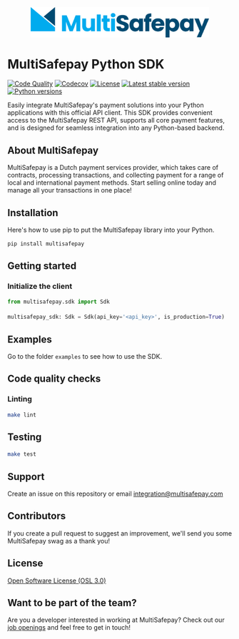 <p align="center">
    <img src="https://raw.githubusercontent.com/MultiSafepay/MultiSafepay-logos/master/MultiSafepay-logo-color.svg" width="400px" position="center">
</p>

# MultiSafepay Python SDK
[![Code Quality](https://img.shields.io/github/actions/workflow/status/multisafepay/python-sdk/code-quality.yaml?style=for-the-badge)](https://github.com/MultiSafepay/python-sdk/actions/workflows/code-quality.yaml)
[![Codecov](https://img.shields.io/codecov/c/github/multisafepay/python-sdk?style=for-the-badge)](https://app.codecov.io/gh/MultiSafepay/python-sdk)
[![License](https://img.shields.io/github/license/multisafepay/python-sdk?style=for-the-badge)](https://github.com/MultiSafepay/python-sdk/blob/master/LICENSE)
[![Latest stable version](https://img.shields.io/github/v/release/multisafepay/python-sdk?style=for-the-badge)](https://pypi.org/project/multisafepay/)
[![Python versions](https://img.shields.io/pypi/pyversions/multisafepay?style=for-the-badge)](https://pypi.org/project/multisafepay/)

Easily integrate MultiSafepay's payment solutions into your Python applications with this official API client.
This SDK provides convenient access to the MultiSafepay REST API, supports all core payment features, and is designed for seamless integration into any Python-based backend.

## About MultiSafepay

MultiSafepay is a Dutch payment services provider, which takes care of contracts, processing transactions, and
collecting payment for a range of local and international payment methods. Start selling online today and manage all
your transactions in one place!

## Installation

Here's how to use pip to put the MultiSafepay library into your Python.

```bash
pip install multisafepay
```

## Getting started

### Initialize the client

```python
from multisafepay.sdk import Sdk

multisafepay_sdk: Sdk = Sdk(api_key='<api_key>', is_production=True)
```

## Examples

Go to the folder `examples` to see how to use the SDK.

## Code quality checks

### Linting

```bash
make lint
```

## Testing

```bash
make test
```

## Support

Create an issue on this repository or email <a href="mailto:integration@multisafepay.com">
integration@multisafepay.com</a>

## Contributors

If you create a pull request to suggest an improvement, we'll send you some MultiSafepay swag as a thank you!

## License

[Open Software License (OSL 3.0)](https://github.com/MultiSafepay/php-sdk/blob/master/LICENSE.md)

## Want to be part of the team?

Are you a developer interested in working at MultiSafepay? Check out
our [job openings](https://www.multisafepay.com/careers/#jobopenings) and feel free to get in touch!